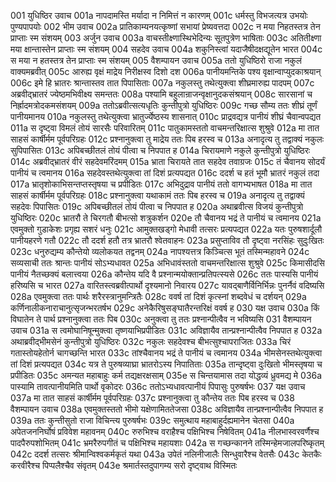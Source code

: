 001	युधिष्ठिर उवाच
001a	नापदामस्ति मर्यादा न निमित्तं न कारणम्
001c	धर्मस्तु विभजत्यत्र उभयोः पुण्यपापयोः
002	भीम उवाच
002a	प्रातिकाम्यनयत्कृष्णां सभायां प्रेष्यवत्तदा
002c	न मया निहतस्तत्र तेन प्राप्ताः स्म संशयम्
003	अर्जुन उवाच
003a	वाचस्तीक्ष्णास्थिभेदिन्यः सूतपुत्रेण भाषिताः
003c	अतितीक्ष्णा मया क्षान्तास्तेन प्राप्ताः स्म संशयम्
004	सहदेव उवाच
004a	शकुनिस्त्वां यदाजैषीदक्षद्यूतेन भारत
004c	स मया न हतस्तत्र तेन प्राप्ताः स्म संशयम्
005	वैशम्पायन उवाच
005a	ततो युधिष्ठिरो राजा नकुलं वाक्यमब्रवीत्
005c	आरुह्य वृक्षं माद्रेय निरीक्षस्व दिशो दश
006a	पानीयमन्तिके पश्य वृक्षान्वाप्युदकाश्रयान्
006c	इमे हि भ्रातरः श्रान्तास्तव तात पिपासिताः
007a	नकुलस्तु तथेत्युक्त्वा शीघ्रमारुह्य पादपम्
007c	अब्रवीद्भ्रातरं ज्येष्ठमभिवीक्ष्य समन्ततः
008a	पश्यामि बहुलान्राजन्वृक्षानुदकसंश्रयान्
008c	सारसानां च निर्ह्रादमत्रोदकमसंशयम्
009a	ततोऽब्रवीत्सत्यधृतिः कुन्तीपुत्रो युधिष्ठिरः
009c	गच्छ सौम्य ततः शीघ्रं तूर्णं पानीयमानय
010a	नकुलस्तु तथेत्युक्त्वा भ्रातुर्ज्येष्ठस्य शासनात्
010c	प्राद्रवद्यत्र पानीयं शीघ्रं चैवान्वपद्यत
011a	स दृष्ट्वा विमलं तोयं सारसैः परिवारितम्
011c	पातुकामस्ततो वाचमन्तरिक्षात्स शुश्रुवे
012a	मा तात साहसं कार्षीर्मम पूर्वपरिग्रहः
012c	प्रश्नानुक्त्वा तु माद्रेय ततः पिब हरस्व च
013a	अनादृत्य तु तद्वाक्यं नकुलः सुपिपासितः
013c	अपिबच्छीतलं तोयं पीत्वा च निपपात ह
014a	चिरायमाणे नकुले कुन्तीपुत्रो युधिष्ठिरः
014c	अब्रवीद्भ्रातरं वीरं सहदेवमरिंदमम्
015a	भ्राता चिरायते तात सहदेव तवाग्रजः
015c	तं चैवानय सोदर्यं पानीयं च त्वमानय
016a	सहदेवस्तथेत्युक्त्वा तां दिशं प्रत्यपद्यत
016c	ददर्श च हतं भूमौ भ्रातरं नकुलं तदा
017a	भ्रातृशोकाभिसन्तप्तस्तृषया च प्रपीडितः
017c	अभिदुद्राव पानीयं ततो वागभ्यभाषत
018a	मा तात साहसं कार्षीर्मम पूर्वपरिग्रहः
018c	प्रश्नानुक्त्वा यथाकामं ततः पिब हरस्व च
019a	अनादृत्य तु तद्वाक्यं सहदेवः पिपासितः
019c	अपिबच्छीतलं तोयं पीत्वा च निपपात ह
020a	अथाब्रवीत्स विजयं कुन्तीपुत्रो युधिष्ठिरः
020c	भ्रातरौ ते चिरगतौ बीभत्सो शत्रुकर्शन
020e	तौ चैवानय भद्रं ते पानीयं च त्वमानय
021a	एवमुक्तो गुडाकेशः प्रगृह्य सशरं धनुः
021c	आमुक्तखड्गो मेधावी तत्सरः प्रत्यपद्यत
022a	यतः पुरुषशार्दूलौ पानीयहरणे गतौ
022c	तौ ददर्श हतौ तत्र भ्रातरौ श्वेतवाहनः
023a	प्रसुप्ताविव तौ दृष्ट्वा नरसिंहः सुदुःखितः
023c	धनुरुद्यम्य कौन्तेयो व्यलोकयत तद्वनम्
024a	नापश्यत्तत्र किञ्चित्स भूतं तस्मिन्महावने
024c	सव्यसाची ततः श्रान्तः पानीयं सोऽभ्यधावत
025a	अभिधावंस्ततो वाचमन्तरिक्षात्स शुश्रुवे
025c	किमासीदसि पानीयं नैतच्छक्यं बलात्त्वया
026a	कौन्तेय यदि वै प्रश्नान्मयोक्तान्प्रतिपत्स्यसे
026c	ततः पास्यसि पानीयं हरिष्यसि च भारत
027a	वारितस्त्वब्रवीत्पार्थो दृश्यमानो निवारय
027c	यावद्बाणैर्विनिर्भिन्नः पुनर्नैवं वदिष्यसि
028a	एवमुक्त्वा ततः पार्थः शरैरस्त्रानुमन्त्रितैः
028c	ववर्ष तां दिशं कृत्स्नां शब्दवेधं च दर्शयन्
029a	कर्णिनालीकनाराचानुत्सृजन्भरतर्षभ
029c	अनेकैरिषुसङ्घातैरन्तरिक्षं ववर्ष ह
030	यक्ष उवाच
030a	किं विघातेन ते पार्थ प्रश्नानुक्त्वा ततः पिब
030c	अनुक्त्वा तु ततः प्रश्नान्पीत्वैव न भविष्यसि
031	वैशम्पायन उवाच
031a	स त्वमोघानिषून्मुक्त्वा तृष्णयाभिप्रपीडितः
031c	अविज्ञायैव तान्प्रश्नान्पीत्वैव निपपात ह
032a	अथाब्रवीद्भीमसेनं कुन्तीपुत्रो युधिष्ठिरः
032c	नकुलः सहदेवश्च बीभत्सुश्चापराजितः
033a	चिरं गतास्तोयहेतोर्न चागच्छन्ति भारत
033c	तांश्चैवानय भद्रं ते पानीयं च त्वमानय
034a	भीमसेनस्तथेत्युक्त्वा तां दिशं प्रत्यपद्यत
034c	यत्र ते पुरुषव्याघ्रा भ्रातरोऽस्य निपातिताः
035a	तान्दृष्ट्वा दुःखितो भीमस्तृषया च प्रपीडितः
035c	अमन्यत महाबाहुः कर्म तद्यक्षरक्षसाम्
035e	स चिन्तयामास तदा योद्धव्यं ध्रुवमद्य मे
036a	पास्यामि तावत्पानीयमिति पार्थो वृकोदरः
036c	ततोऽभ्यधावत्पानीयं पिपासुः पुरुषर्षभः
037	यक्ष उवाच
037a	मा तात साहसं कार्षीर्मम पूर्वपरिग्रहः
037c	प्रश्नानुक्त्वा तु कौन्तेय ततः पिब हरस्व च
038	वैशम्पायन उवाच
038a	एवमुक्तस्ततो भीमो यक्षेणामिततेजसा
038c	अविज्ञायैव तान्प्रश्नान्पीत्वैव निपपात ह
039a	ततः कुन्तीसुतो राजा विचिन्त्य पुरुषर्षभः
039c	समुत्थाय महाबाहुर्दह्यमानेन चेतसा
040a	अपेतजननिर्घोषं प्रविवेश महावनम्
040c	रुरुभिश्च वराहैश्च पक्षिभिश्च निषेवितम्
041a	नीलभास्वरवर्णैश्च पादपैरुपशोभितम्
041c	भ्रमरैरुपगीतं च पक्षिभिश्च महायशाः
042a	स गच्छन्कानने तस्मिन्हेमजालपरिष्कृतम्
042c	ददर्श तत्सरः श्रीमान्विश्वकर्मकृतं यथा
043a	उपेतं नलिनीजालैः सिन्धुवारैश्च वेतसैः
043c	केतकैः करवीरैश्च पिप्पलैश्चैव संवृतम्
043e	श्रमार्तस्तदुपागम्य सरो दृष्ट्वाथ विस्मितः
